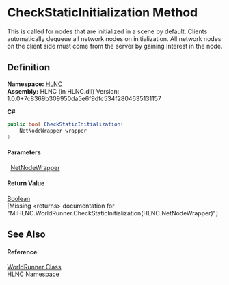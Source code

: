 # CheckStaticInitialization Method


This is called for nodes that are initialized in a scene by default. Clients automatically dequeue all network nodes on initialization. All network nodes on the client side must come from the server by gaining Interest in the node.



## Definition
**Namespace:** <a href="N_HLNC">HLNC</a>  
**Assembly:** HLNC (in HLNC.dll) Version: 1.0.0+7c8369b309950da5e6f9dfc534f2804635131157

**C#**
``` C#
public bool CheckStaticInitialization(
	NetNodeWrapper wrapper
)
```



#### Parameters
<dl><dt>  <a href="T_HLNC_NetNodeWrapper">NetNodeWrapper</a></dt><dd /></dl>

#### Return Value
<a href="https://learn.microsoft.com/dotnet/api/system.boolean" target="_blank" rel="noopener noreferrer">Boolean</a>  
\[Missing &lt;returns&gt; documentation for "M:HLNC.WorldRunner.CheckStaticInitialization(HLNC.NetNodeWrapper)"\]

## See Also


#### Reference
<a href="T_HLNC_WorldRunner">WorldRunner Class</a>  
<a href="N_HLNC">HLNC Namespace</a>  
